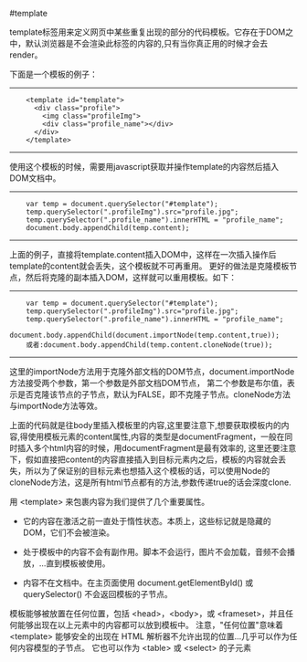 #template

template标签用来定义网页中某些重复出现的部分的代码模板。它存在于DOM之中，默认浏览器是不会渲染此标签的内容的,只有当你真正用的时候才会去render。 

下面是一个模板的例子：

----------------------------------
        <template id="template">
          <div class="profile">
            <img class="profileImg">
            <div class="profile_name"></div>
          </div>
        </template>
----------------------------------
    
使用这个模板的时候，需要用javascript获取并操作template的内容然后插入DOM文档中。

----------------------------------
        var temp = document.querySelector("#template");
        temp.querySelector(".profileImg").src="profile.jpg";
        temp.querySelector(".profile_name").innerHTML = "profile_name";
        document.body.appendChild(temp.content);
----------------------------------

上面的例子，直接将template.content插入DOM中，这样在一次插入操作后template的content就会丢失，这个模板就不可再重用。
更好的做法是克隆模板节点，然后将克隆的副本插入DOM，这样就可以重用模板。如下：
  
 ----------------------------------
        var temp = document.querySelector("#template");
        temp.querySelector(".profileImg").src="profile.jpg";
        temp.querySelector(".profile_name").innerHTML = "profile_name";
           document.body.appendChild(document.importNode(temp.content,true));
        或者:document.body.appendChild(temp.content.cloneNode(true));
----------------------------------
      
这里的importNode方法用于克隆外部文档的DOM节点，document.importNode方法接受两个参数，第一个参数是外部文档DOM节点，
第二个参数是布尔值，表示是否克隆该节点的子节点，默认为FALSE，即不克隆子节点。cloneNode方法与importNode方法等效。
  
上面的代码就是往body里插入模板里的内容,这里要注意下,想要获取模板内的内容,得使用模板元素的content属性,内容的类型是documentFragment，一般在同时插入多个html内容的时候，用documentFragment是最有效率的, 这里还要注意下，假如直接把content的内容直接插入到目标元素内之后，模板的内容就会丢失，所以为了保证别的目标元素也想插入这个模板的话，可以使用Node的cloneNode方法，这是所有html节点都有的方法,参数传递true的话会深度clone.

用 &lt;template\> 来包裹内容为我们提供了几个重要属性。

*   它的内容在激活之前一直处于惰性状态。本质上，这些标记就是隐藏的 DOM，它们不会被渲染。

*   处于模板中的内容不会有副作用。脚本不会运行，图片不会加载，音频不会播放，...直到模板被使用。

*   内容不在文档中。在主页面使用 document.getElementById() 或 querySelector() 不会返回模板的子节点。

模板能够被放置在任何位置，包括 &lt;head\>，&lt;body>，或 &lt;frameset>，并且任何能够出现在以上元素中的内容都可以放到模板中。 注意，"任何位置"意味着 &lt;template> 能够安全的出现在 HTML 解析器不允许出现的位置...几乎可以作为任何内容模型的子节点。 它也可以作为 &lt;table> 或 &lt;select> 的子元素
  
